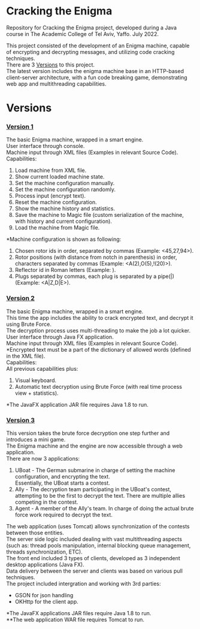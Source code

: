# Cracking the Enigma

Repository for Cracking the Enigma project, developed during a Java course in The Academic College of Tel Aviv, Yaffo. July 2022.

This project consisted of the development of an Enigma machine, capable of encrypting and decrypting messages, and utilizing code cracking techniques.  
There are 3 [Versions](https://github.com/ilayitzhak/Cracking-the-Enigma#versions) to this project.  
The latest version includes the enigma machine base in an HTTP-based client-server architecture, with a fun code breaking game, demonstrating web app and multithreading capabilities.

# Versions

### [Version 1](https://github.com/ilayitzhak/Cracking-the-Enigma/releases/tag/Cracking-the-Enigma_v1)

The basic Enigma machine, wrapped in a smart engine.  
User interface through console.  
Machine input through XML files (Examples in relevant Source Code).  
Capabilities:

1. Load machine from XML file.
2. Show current loaded machine state.
3. Set the machine configuration manually.
4. Set the machine configuration randomly.
5. Process input (encrypt text).
6. Reset the machine configuration.
7. Show the machine history and statistics.
8. Save the machine to Magic file (custom serialization of the machine, with history and current configuration).
9. Load the machine from Magic file.

\*Machine configuration is shown as following:

1. Chosen rotor ids in order, separated by commas (Example: <45,27,94>).
2. Rotor positions (with distance from notch in parenthesis) in order, characters separated by commas (Example: <A(2),O(5),!(20)>).
3. Reflector id in Roman letters (Example: <III>).
4. Plugs separated by commas, each plug is separated by a pipe(|) (Example: <A|Z,D|E>).

### [Version 2](https://github.com/ilayitzhak/Cracking-the-Enigma/releases/tag/Cracking-the-Enigma_v2)

The basic Enigma machine, wrapped in a smart engine.  
This time the app includes the ability to crack encrypted text, and decrypt it using Brute Force.  
The decryption process uses multi-threading to make the job a lot quicker.  
User interface through Java FX application.  
Machine input through XML files (Examples in relevant Source Code).  
\*Encrypted text must be a part of the dictionary of allowed words (defined in the XML file).  
Capabilities:  
All previous capabilities plus:

1. Visual keyboard.
2. Automatic text decryption using Brute Force (with real time process view + statistics).

\*The JavaFX application JAR file requires Java 1.8 to run.

### [Version 3](https://github.com/ilayitzhak/Cracking-the-Enigma/releases/tag/Cracking-the-Enigma_v3)

This version takes the brute force decryption one step further and introduces a mini game.  
The Enigma machine and the engine are now accessible through a web application.  
There are now 3 applications:

1. UBoat - The German submarine in charge of setting the machine configuration, and encrypting the text.  
   Essentially, the UBoat starts a contest.
2. Ally - The decryption team participating in the UBoat's contest, attempting to be the first to decrypt the text.
   There are multiple allies competing in the contest.
3. Agent - A member of the Ally's team.
   In charge of doing the actual brute force work required to decrypt the text.

The web application (uses Tomcat) allows synchronization of the contests between those entities.  
The server side logic included dealing with vast multithreading aspects (such as: thread pools manipulation, internal blocking queue management, threads synchronization, ETC).  
The front end included 3 types of clients, developed as 3 independent desktop applications (Java FX).  
Data delivery between the server and clients was based on various pull techniques.  
The project included intergration and working with 3rd parties:

- GSON for json handling
- OKHttp for the client app.

\*The JavaFX applications JAR files require Java 1.8 to run.  
\*\*The web application WAR file requires Tomcat to run.
